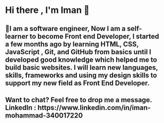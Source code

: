 <h1>Hi there , I'm Iman 👋</h1>

<h2>📖I am a software engineer, Now I am a self-learner to become Front end Developer, I started a few months ago by learning HTML, CSS, JavaScript , Git, and GitHub from basics until I developed good knowledge which helped me to build basic websites.
I will learn new languages, skills, frameworks and using my design skills to support my new field as Front End Developer.
 </h2>

<h2>Want to chat? Feel free to drop me a message.
LinkedIn : https://www.linkedin.com/in/iman-mohammad-340017220</h2>
